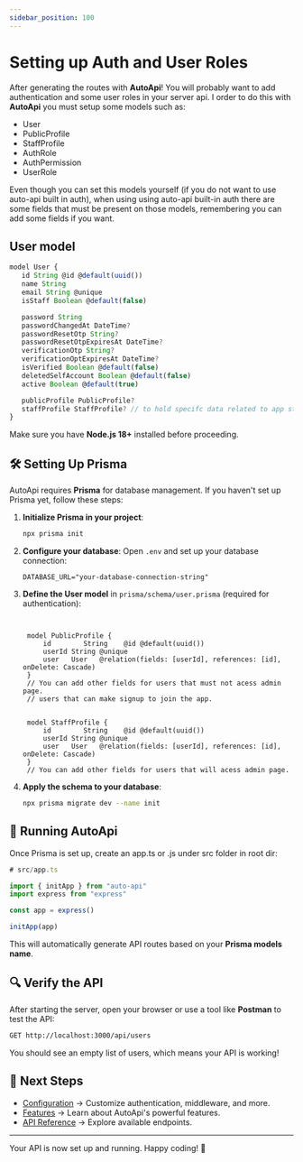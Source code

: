 ```yaml
---
sidebar_position: 100
---
```


# Setting up Auth and User Roles

After generating the routes with **AutoApi**! You will probably want to add authentication and some user roles in your server api.
I order to do this with **AutoApi** you must setup some models such as:

- User
- PublicProfile
- StaffProfile
- AuthRole
- AuthPermission
- UserRole

Even though you can set this models yourself (if you do not want to use auto-api built in auth), when using using auto-api built-in auth there are some fields that must be present on those models, remembering you can add some fields if you want.

## User model

```ts
model User {
   id String @id @default(uuid())
   name String
   email String @unique
   isStaff Boolean @default(false)

   password String
   passwordChangedAt DateTime?
   passwordResetOtp String?
   passwordResetOtpExpiresAt DateTime?
   verificationOtp String?
   verificationOptExpiresAt DateTime?
   isVerified Boolean @default(false)
   deletedSelfAccount Boolean @default(false)
   active Boolean @default(true)

   publicProfile PublicProfile?
   staffProfile StaffProfile? // to hold specifc data related to app staff people.
}
```

Make sure you have **Node.js 18+** installed before proceeding.

## 🛠 Setting Up Prisma

AutoApi requires **Prisma** for database management. If you haven't set up Prisma yet, follow these steps:

1. **Initialize Prisma in your project**:

   ```bash
   npx prisma init
   ```

2. **Configure your database**:
   Open `.env` and set up your database connection:

   ```env
   DATABASE_URL="your-database-connection-string"
   ```

3. **Define the User model** in `prisma/schema/user.prisma` (required for authentication):

   ```prisma


    model PublicProfile {
        id        String    @id @default(uuid())
        userId String @unique
        user   User   @relation(fields: [userId], references: [id], onDelete: Cascade)
    }
    // You can add other fields for users that must not acess admin page.
    // users that can make signup to join the app.


    model StaffProfile {
        id        String    @id @default(uuid())
        userId String @unique
        user   User   @relation(fields: [userId], references: [id], onDelete: Cascade)
    }
    // You can add other fields for users that will acess admin page.
   ```

4. **Apply the schema to your database**:

   ```bash
   npx prisma migrate dev --name init
   ```

## 🚀 Running AutoApi

Once Prisma is set up, create an app.ts or .js under src folder in root dir:

```ts
# src/app.ts

import { initApp } from "auto-api"
import express from "express"

const app = express()

initApp(app)
```

This will automatically generate API routes based on your **Prisma models name**.

## 🔍 Verify the API

After starting the server, open your browser or use a tool like **Postman** to test the API:

```bash
GET http://localhost:3000/api/users
```

You should see an empty list of users, which means your API is working!

## 📖 Next Steps

- [Configuration](./configuration) → Customize authentication, middleware, and more.
- [Features](./features/routes) → Learn about AutoApi's powerful features.
- [API Reference](./api-reference/overview) → Explore available endpoints.

---

Your API is now set up and running. Happy coding! 🚀
